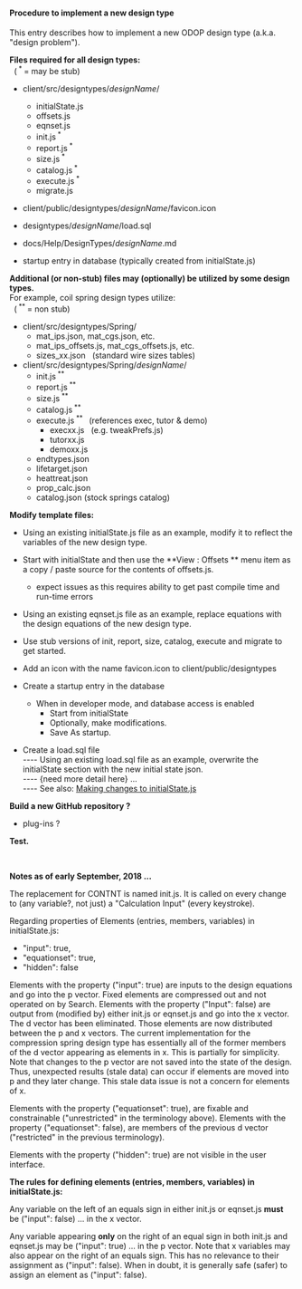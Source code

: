 #### Procedure to implement a new design type 

This entry describes how to implement a new ODOP design type 
(a.k.a. "design problem").

**Files required for all design types:**   
 &nbsp; (<sup> * </sup> = may be stub)   
* client/src/designtypes/_designName_/
    * initialState.js
    * offsets.js 
    * eqnset.js
    * init.js<sup> * </sup>
    * report.js<sup> * </sup>
    * size.js<sup> * </sup>
    * catalog.js<sup> * </sup>
    * execute.js<sup> * </sup>
    * migrate.js
* client/public/designtypes/_designName_/favicon.icon
* designtypes/_designName_/load.sql
* docs/Help/DesignTypes/_designName_.md 
   
* startup entry in database  (typically created from initialState.js)
   
**Additional (or non-stub) files may (optionally) be utilized by some design types.**    
For example, coil spring design types utilize:   
 &nbsp; (<sup> ** </sup> = non stub)   
* client/src/designtypes/Spring/
    * mat\_ips.json,  mat\_cgs.json, etc.
    * mat\_ips\_offsets.js, mat\_cgs\_offsets.js, etc.
    * sizes_xx.json &nbsp; (standard wire sizes tables)
* client/src/designtypes/Spring/_designName_/
    * init.js<sup> ** </sup>
    * report.js<sup> ** </sup>
    * size.js<sup> ** </sup>
    * catalog.js<sup> ** </sup>
    * execute.js<sup> ** </sup> &nbsp;  (references exec, tutor & demo)
        * execxx.js &nbsp; (e.g. tweakPrefs.js)
        * tutorxx.js
        * demoxx.js
    * endtypes.json
    * lifetarget.json
    * heattreat.json
    * prop_calc.json
    * catalog.json (stock springs catalog)


**Modify template files:**   
* Using an existing initialState.js file as an example, modify it to reflect the variables of the new design type.
* Start with initialState and then use the **View : Offsets ** menu item as a copy / paste source for the contents of offsets.js.   
    * expect issues as this requires ability to get past compile time and run-time errors
* Using an existing eqnset.js file as an example, replace equations with the design equations of the new design type.
* Use stub versions of init, report, size, catalog, execute and migrate to get started.
* Add an icon with the name favicon.icon to client/public/designtypes
* Create a startup entry in the database   
    * When in developer mode, and database access is enabled   
        * Start from initialState   
        * Optionally, make modifications. 
        * Save As startup.   

* Create a load.sql file   
 ---- Using an existing load.sql file as an example, overwrite the initialState section with the new initial state json.   
 ---- {need more detail here} ...   
 ---- See also: [Making changes to initialState.js](initialStateChanges)
   
**Build a new GitHub repository ?**   
* plug-ins ?

**Test.**   
  
  &nbsp;
  
**Notes as of early September, 2018 ...**

The replacement for CONTNT is named init.js. 
It is called on every change to (any variable?, not just) a "Calculation Input" (every keystroke).

Regarding properties of Elements (entries, members, variables) in initialState.js:   
* "input": true,   
* "equationset": true,   
* "hidden": false   

Elements with the property ("input": true) are inputs to the design equations and go into the p vector. 
Fixed elements are compressed out and not operated on by Search.
Elements with the property ("Input": false) are output from (modified by) either init.js or eqnset.js and go into the x vector.
The d vector has been eliminated.  Those elements are now distributed between the p and x vectors.
The current implementation for the compression spring design type has essentially all of the 
former members of the d vector appearing as elements in x.
This is partially for simplicity.
Note that changes to the p vector are not saved into the state of the design. 
Thus, unexpected results (stale data) can occur if elements are moved into p and they later change.
This stale data issue is not a concern for elements of x.

Elements with the property ("equationset": true), are fixable and constrainable ("unrestricted" in the terminology above).
Elements with the property ("equationset": false), are members of the previous d vector ("restricted" in the previous terminology).

Elements with the property ("hidden": true) are not visible in the user interface.

**The rules for defining elements (entries, members, variables) in initialState.js:**   

Any variable on the left of an equals sign in either init.js or eqnset.js **must** be ("input": false) ... in the x vector.

Any variable appearing **only** on the right of an equal sign in both init.js and eqnset.js may be ("input": true) ... in the p vector.
Note that x variables may also appear on the right of an equals sign.
This has no relevance to their assignment as ("input": false).
When in doubt, it is generally safe (safer) to assign an element as ("input": false).   


<!---
While single line comments work as expected, a multi-line comment must be the last thing in the file.
Eclipse .md Preview suppresses display of everything after the comment header.

**Under Construction**   
This page is still a work in progress !   

-->
  